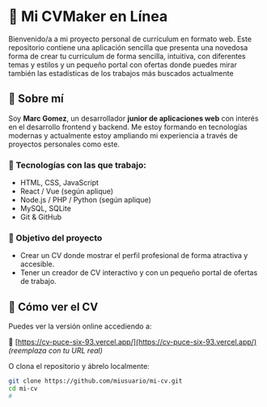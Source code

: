 # 📄 Mi CVMaker en Línea

Bienvenido/a a mi proyecto personal de currículum en formato web. Este repositorio contiene una aplicación sencilla que presenta una novedosa forma de crear tu curriculum de forma sencilla, intuitiva, con diferentes temas y estilos y un pequeño portal con ofertas donde puedes mirar también las estadísticas de los trabajos más buscados actualmente

## 👤 Sobre mí

Soy **Marc Gomez**, un desarrollador **junior de aplicaciones web** con interés en el desarrollo frontend y backend. Me estoy formando en tecnologías modernas y actualmente estoy ampliando mi experiencia a través de proyectos personales como este.

### 🚀 Tecnologías con las que trabajo:

- HTML, CSS, JavaScript
- React / Vue (según aplique)
- Node.js / PHP / Python (según aplique)
- MySQL, SQLite
- Git & GitHub

### 🎯 Objetivo del proyecto

- Crear un CV donde mostrar el perfil profesional de forma atractiva y accesible.
- Tener un creador de CV interactivo y con un pequeño portal de ofertas de trabajo.

## 🧪 Cómo ver el CV

Puedes ver la versión online accediendo a:

🔗 [https://cv-puce-six-93.vercel.app/](https://cv-puce-six-93.vercel.app/) *(reemplaza con tu URL real)*

O clona el repositorio y ábrelo localmente:

```bash
git clone https://github.com/miusuario/mi-cv.git
cd mi-cv
# 
